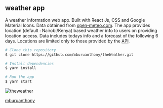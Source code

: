 ## weather app

A weather information web app. Built with React Js, CSS and Google Material Icons. Data obtained from [open-meteo.com](https://api.open-meteo.com). The app provides location (default : Nairobi/Kenya) based weather info to users on providing location access. Data includes todays info and a forecast of the following 6 days. Locations are limited only to those provided by the [API](https://api.open-meteo.com).

```bash
# Clone this repository
$ git clone https://github.com/mburuanthony/theWeather.git
```

```bash
# Install dependencies
$ yarn install
```

```bash
# Run the app
$ yarn start
```

![theweather](https://user-images.githubusercontent.com/76121306/200008148-3e166897-75e3-47a6-b578-bc2e75382352.PNG)

[mburuanthony](https://github.com/mburuanthony)
